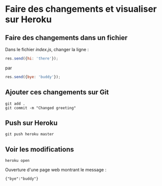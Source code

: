 # Faire des changements et visualiser sur Heroku

## Faire des changements dans un fichier
Dans le fichier *index.js*, changer la ligne :
```javascript
res.send({hi: 'there'});
```
par
```javascript
res.send({bye: 'buddy'});
```

## Ajouter ces changements sur Git
```
git add .
git commit -m "Changed greeting"
```

## Push sur Heroku
```
git push heroku master
```

## Voir les modifications
```
heroku open
```
Ouverture d'une page web montrant le message :
```
{"bye":"buddy"}
```